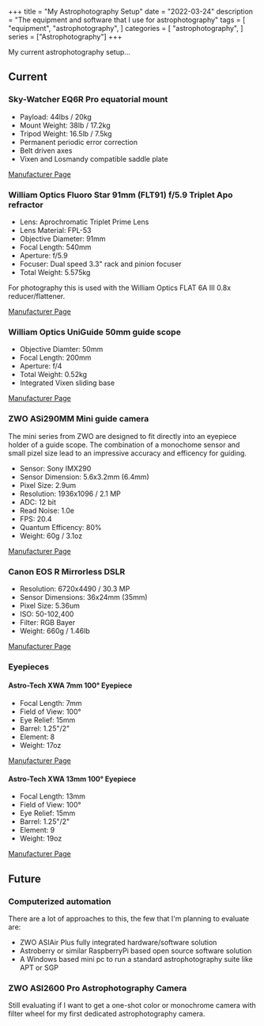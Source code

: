 +++
title = "My Astrophotography Setup"
date = "2022-03-24"
description = "The equipment and software that I use for astrophotography"
tags = [
    "equipment",
    "astrophotography",
]
categories = [
    "astrophotography",
]
series = ["Astrophotography"]
+++

My current astrophotography setup...
<!--more-->

## Current

### Sky-Watcher EQ6R Pro equatorial mount

- Payload: 44lbs / 20kg
- Mount Weight: 38lb / 17.2kg
- Tripod Weight: 16.5lb / 7.5kg
- Permanent periodic error correction
- Belt driven axes
- Vixen and Losmandy compatible saddle plate

[Manufacturer Page](https://www.highpointscientific.com/sky-watcher-eq6-r-pro-mount-s30300)

### William Optics Fluoro Star 91mm (FLT91) f/5.9 Triplet Apo refractor

- Lens: Aprochromatic Triplet Prime Lens
- Lens Material: FPL-53
- Objective Diameter: 91mm
- Focal Length: 540mm
- Aperture: f/5.9
- Focuser: Dual speed 3.3" rack and pinion focuser
- Total Weight: 5.575kg

For photography this is used with the William Optics FLAT 6A III 0.8x reducer/flattener.

[Manufacturer Page](https://williamoptics.com/products/telescope/fluorostar/fluorostar-91)

### William Optics UniGuide 50mm guide scope

- Objective Diamter: 50mm
- Focal Length: 200mm
- Aperture: f/4
- Total Weight: 0.52kg
- Integrated Vixen sliding base

[Manufacturer Page](https://williamoptics.com/products/telescope/guider/2019-all-new-slide-base-50mm-uniguide-scope-with-a-unique-1-25-inch-rotolock)

### ZWO ASi290MM Mini guide camera

The mini series from ZWO are designed to fit directly into an eyepiece holder of a guide scope.
The combination of a monochome sensor and small pizel size lead to an impressive accuracy and efficency for guiding.

- Sensor: Sony IMX290
- Sensor Dimension: 5.6x3.2mm (6.4mm)
- Pixel Size: 2.9um
- Resolution: 1936x1096 / 2.1 MP
- ADC: 12 bit
- Read Noise: 1.0e
- FPS: 20.4
- Quantum Efficency: 80%
- Weight: 60g / 3.1oz

[Manufacturer Page](https://astronomy-imaging-camera.com/product/asi290mm-mini-mono)

### Canon EOS R Mirrorless DSLR

- Resolution: 6720x4490 / 30.3 MP
- Sensor Dimensions: 36x24mm (35mm)
- Pixel Size: 5.36um
- ISO: 50-102,400
- Filter: RGB Bayer
- Weight: 660g / 1.46lb

[Manufacturer Page](https://www.usa.canon.com/internet/portal/us/home/products/details/cameras/eos-dslr-and-mirrorless-cameras/mirrorless/eos-r)

### Eyepieces

#### Astro-Tech XWA 7mm 100° Eyepiece

- Focal Length: 7mm
- Field of View: 100°
- Eye Relief: 15mm
- Barrel: 1.25"/2"
- Element: 8
- Weight: 17oz

[Manufacturer Page](https://www.astronomics.com/astro-tech-7mm-100-field-waterproof-1-25-2-eyepiece.html)

#### Astro-Tech XWA 13mm 100° Eyepiece

- Focal Length: 13mm
- Field of View: 100°
- Eye Relief: 15mm
- Barrel: 1.25"/2"
- Element: 9
- Weight: 19oz

[Manufacturer Page](https://www.astronomics.com/astro-tech-13mm-100-field-waterproof-1-25-2-eyepiece.html)

## Future

### Computerized automation

There are a lot of approaches to this, the few that I'm planning to evaluate are:

- ZWO ASIAir Plus fully integrated hardware/software solution
- Astroberry or similar RaspberryPi based open source software solution
- A Windows based mini pc to run a standard astrophotography suite like APT or SGP

### ZWO ASI2600 Pro Astrophotography Camera

Still evaluating if I want to get a one-shot color or monochrome camera with filter wheel for my first dedicated astrophotography camera.
